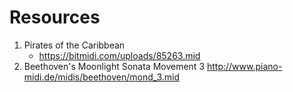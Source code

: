 # Resources

1. Pirates of the Caribbean
    - https://bitmidi.com/uploads/85263.mid
2. Beethoven's Moonlight Sonata Movement 3
    http://www.piano-midi.de/midis/beethoven/mond_3.mid